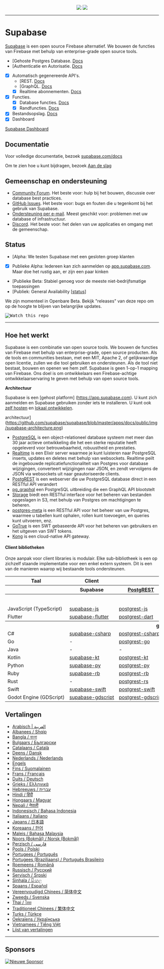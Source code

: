 <p align="center">
<img src="https://user-images.githubusercontent.com/8291514/213727234-cda046d6-28c6-491a-b284-b86c5cede25d.png#gh-light-mode-only">
<img src="https://user-images.githubusercontent.com/8291514/213727225-56186826-bee8-43b5-9b15-86e839d89393.png#gh-dark-mode-only">
</p>

---

# Supabase

[Supabase](https://supabase.com) is een open source Firebase alternatief. We bouwen de functies van Firebase met behulp van enterprise-grade open source tools.

- [Gehoste Postgres Database. [Docs](https://supabase.com/docs/guides/database)
- [Authenticatie en Autorisatie. [Docs](https://supabase.com/docs/guides/auth)
- [x] Automatisch gegenereerde API's.
  - [REST. [Docs](https://supabase.com/docs/guides/database/api#rest-api)
  - [GraphQL. [Docs](https://supabase.com/docs/guides/database/api#graphql-api)
  - [x] Realtime abonnementen. [Docs](https://supabase.com/docs/guides/database/api#realtime-api)
- [x] Functies.
  - [x] Database functies. [Docs](https://supabase.com/docs/guides/database/functions)
  - [x] Randfuncties. [Docs](https://supabase.com/docs/guides/functions)
- [x] Bestandsopslag. [Docs](https://supabase.com/docs/guides/storage)
- [x] Dashboard

[Supabase Dashboard](https://raw.githubusercontent.com/supabase/supabase/master/apps/www/public/images/github/supabase-dashboard.png)

## Documentatie

Voor volledige documentatie, bezoek [supabase.com/docs](https://supabase.com/docs)

Om te zien hoe u kunt bijdragen, bezoek [Aan de slag](./DEVELOPERS.md)

## Gemeenschap en ondersteuning

- [Community Forum](https://github.com/supabase/supabase/discussions). Het beste voor: hulp bij het bouwen, discussie over database best practices.
- [GitHub Issues](https://github.com/supabase/supabase/issues). Het beste voor: bugs en fouten die u tegenkomt bij het gebruik van Supabase.
- [Ondersteuning per e-mail](https://supabase.com/docs/support#business-support). Meest geschikt voor: problemen met uw database of infrastructuur.
- [Discord](https://discord.supabase.com). Het beste voor: het delen van uw applicaties en omgang met de gemeenschap.

## Status

- [Alpha: We testen Supabase met een gesloten groep klanten
- [x] Publieke Alpha: Iedereen kan zich aanmelden op [app.supabase.com](https://app.supabase.com). Maar doe het rustig aan, er zijn een paar kinken
- [Publieke Beta: Stabiel genoeg voor de meeste niet-bedrijfsmatige toepassingen
- [Publiek: General Availability [[status](https://supabase.com/docs/guides/getting-started/features#feature-status)]

We zijn momenteel in Openbare Beta. Bekijk "releases" van deze repo om op de hoogte te blijven van belangrijke updates.

<kbd><img src="https://raw.githubusercontent.com/supabase/supabase/d5f7f413ab356dc1a92075cb3cee4e40a957d5b1/web/static/watch-repo.gif" alt="Watch this repo"/></kbd>

---

## Hoe het werkt

Supabase is een combinatie van open source tools. We bouwen de functies van Firebase met behulp van enterprise-grade, open source producten. Als de tools en communities bestaan, met een MIT, Apache 2, of gelijkwaardige open licentie, zullen we die tool gebruiken en ondersteunen. Als de tool niet bestaat, bouwen en openen we hem zelf. Supabase is geen 1-op-1 mapping van Firebase. Ons doel is om ontwikkelaars een Firebase-achtige ontwikkelaarservaring te geven met behulp van open source tools.

**Architectuur**

Supabase is een [gehost platform] (https://app.supabase.com). U kunt zich aanmelden en Supabase gebruiken zonder iets te installeren.
U kunt ook [zelf hosten](https://supabase.com/docs/guides/hosting/overview) en [lokaal ontwikkelen](https://supabase.com/docs/guides/local-development).

architectuur](https://github.com/supabase/supabase/blob/master/apps/docs/public/img/supabase-architecture.png)

- [PostgreSQL](https://www.postgresql.org/) is een object-relationeel database systeem met meer dan 30 jaar actieve ontwikkeling die het een sterke reputatie heeft opgeleverd voor betrouwbaarheid, robuustheid en prestaties.
- [Realtime](https://github.com/supabase/realtime) is een Elixir server waarmee je kunt luisteren naar PostgreSQL inserts, updates en deletes met behulp van websockets. Realtime peilt de ingebouwde replicatiefunctionaliteit van Postgres voor database wijzigingen, converteert wijzigingen naar JSON, en zendt vervolgens de JSON via websockets uit naar geautoriseerde clients.
- [PostgREST](http://postgrest.org/) is een webserver die uw PostgreSQL database direct in een RESTful API verandert
- [pg_graphql](http://github.com/supabase/pg_graphql/) een PostgreSQL uitbreiding die een GraphQL API blootstelt
- [Storage](https://github.com/supabase/storage-api) biedt een RESTful interface voor het beheren van bestanden opgeslagen in S3, met behulp van Postgres om machtigingen te beheren.
- [postgres-meta](https://github.com/supabase/postgres-meta) is een RESTful API voor het beheer van uw Postgres, waarmee u tabellen kunt ophalen, rollen kunt toevoegen, en queries kunt uitvoeren, enz.
- [GoTrue](https://github.com/netlify/gotrue) is een SWT gebaseerde API voor het beheren van gebruikers en het uitgeven van SWT tokens.
- [Kong](https://github.com/Kong/kong) is een cloud-native API gateway.

#### Client bibliotheken

Onze aanpak voor client libraries is modulair. Elke sub-bibliotheek is een op zichzelf staande implementatie voor een enkel extern systeem. Dit is een van de manieren waarop wij bestaande tools ondersteunen.

<table style="table-layout:fixed; white-space: nowrap;">
  <tr>
    <th>Taal</th>
    <th>Client</th>
    <th colspan="5">Feature-Clients (gebundeld in Supabase client)</th>
  </tr>
  <tr>
    <th></th>
    <th>Supabase</th>
    <th><a href="https://github.com/postgrest/postgrest" target="_blank" rel="noopener noreferrer">PostgREST</a></th>
    <th><a href="https://github.com/supabase/gotrue" target="_blank" rel="noopener noreferrer">GoTrue</a></th>
    <th><a href="https://github.com/supabase/realtime" target="_blank" rel="noopener noreferrer">Realtime</a></th>
    <th><a href="https://github.com/supabase/storage-api" target="_blank" rel="noopener noreferrer">Opslag</a></th>
    <th>Functies</th>
  </tr>
  <!-- TEMPLATE FOR NEW ROW -->
  <!-- START ROW
  <tr>
    <td>lang</td>
    <td><a href="https://github.com/supabase-community/supabase-lang" target="_blank" rel="noopener noreferrer">supabase-lang</a></td>
    <td><a href="https://github.com/supabase-community/postgrest-lang" target="_blank" rel="noopener noreferrer">postgrest-lang</a></td>
    <td><a href="https://github.com/supabase-community/gotrue-lang" target="_blank" rel="noopener noreferrer">gotrue-lang</a></td>
    <td><a href="https://github.com/supabase-community/realtime-lang" target="_blank" rel="noopener noreferrer">realtime-lang</a></td>
    <td><a href="https://github.com/supabase-community/storage-lang" target="_blank" rel="noopener noreferrer">storage-lang</a></td>
  </tr>
  END ROW -->
  <th colspan="7">⚡️ Officieel ⚡️</th>
  <tr>
    <td>JavaScript (TypeScript)</td>
    <td><a href="https://github.com/supabase/supabase-js" target="_blank" rel="noopener noreferrer">supabase-js</a></td>
    <td><a href="https://github.com/supabase/postgrest-js" target="_blank" rel="noopener noreferrer">postgrest-js</a></td>
    <td><a href="https://github.com/supabase/gotrue-js" target="_blank" rel="noopener noreferrer">gotrue-js</a></td>
    <td><a href="https://github.com/supabase/realtime-js" target="_blank" rel="noopener noreferrer">realtime-js</a></td>
    <td><a href="https://github.com/supabase/storage-js" target="_blank" rel="noopener noreferrer">opslag-js</a></td>
    <td><a href="https://github.com/supabase/functions-js" target="_blank" rel="noopener noreferrer">functies-js</a></td>
  </tr>
    <tr>
    <td><keep>Flutter</keep></td>
    <td><a href="https://github.com/supabase/supabase-flutter" target="_blank" rel="noopener noreferrer">supabase-flutter</a></td>
    <td><a href="https://github.com/supabase/postgrest-dart" target="_blank" rel="noopener noreferrer">postgrest-dart</a></td>
    <td><a href="https://github.com/supabase/gotrue-dart" target="_blank" rel="noopener noreferrer">gotrue-dart</a></td>
    <td><a href="https://github.com/supabase/realtime-dart" target="_blank" rel="noopener noreferrer">realtime-dart</a></td>
    <td><a href="https://github.com/supabase/storage-dart" target="_blank" rel="noopener noreferrer">opslag-dart</a></td>
    <td><a href="https://github.com/supabase/functions-dart" target="_blank" rel="noopener noreferrer">functies-dart</a></td>
  </tr>
  <th colspan="7">gemeenschap</th>
  <tr>
    <td>C#</td>
    <td><a href="https://github.com/supabase-community/supabase-csharp" target="_blank" rel="noopener noreferrer">supabase-csharp</a></td>
    <td><a href="https://github.com/supabase-community/postgrest-csharp" target="_blank" rel="noopener noreferrer">postgrest-csharp</a></td>
    <td><a href="https://github.com/supabase-community/gotrue-csharp" target="_blank" rel="noopener noreferrer">gotrue-csharp</a></td>
    <td><a href="https://github.com/supabase-community/realtime-csharp" target="_blank" rel="noopener noreferrer">realtime-csharp</a></td>
    <td><a href="https://github.com/supabase-community/storage-csharp" target="_blank" rel="noopener noreferrer">opslag-csharp</a></td>
    <td><a href="https://github.com/supabase-community/functions-csharp" target="_blank" rel="noopener noreferrer">functies-csharp</a></td>
  </tr>
  <tr>
    <td>Go</td>
    <td>-</td>
    <td><a href="https://github.com/supabase-community/postgrest-go" target="_blank" rel="noopener noreferrer">postgrest-go</a></td>
    <td><a href="https://github.com/supabase-community/gotrue-go" target="_blank" rel="noopener noreferrer">gotrue-go</a></td>
    <td>-</td>
    <td><a href="https://github.com/supabase-community/storage-go" target="_blank" rel="noopener noreferrer">opslag-go</a></td>
    <td><a href="https://github.com/supabase-community/functions-go" target="_blank" rel="noopener noreferrer">functies-go</a></td>
  </tr>
  <tr>
    <td>Java</td>
    <td>-</td>
    <td>-</td>
    <td><a href="https://github.com/supabase-community/gotrue-java" target="_blank" rel="noopener noreferrer">gotrue-java</a></td>
    <td>-</td>
    <td><a href="https://github.com/supabase-community/storage-java" target="_blank" rel="noopener noreferrer">opslag-java</a></td>
    <td>-</td>
  </tr>
  <tr>
    <td>Kotlin</td>
    <td><a href="https://github.com/supabase-community/supabase-kt" target="_blank" rel="noopener noreferrer">supabase-kt</a></td>
    <td><a href="https://github.com/supabase-community/supabase-kt/tree/master/Postgrest" target="_blank" rel="noopener noreferrer">postgrest-kt</a></td>
    <td><a href="https://github.com/supabase-community/supabase-kt/tree/master/GoTrue" target="_blank" rel="noopener noreferrer">gotrue-kt</a></td>
    <td><a href="https://github.com/supabase-community/supabase-kt/tree/master/Realtime" target="_blank" rel="noopener noreferrer">realtime-kt</a></td>
    <td><a href="https://github.com/supabase-community/supabase-kt/tree/master/Storage" target="_blank" rel="noopener noreferrer">opslag-kt</a></td>
    <td><a href="https://github.com/supabase-community/supabase-kt/tree/master/Functions" target="_blank" rel="noopener noreferrer">functies-kt</a></td>
  </tr>
  <tr>
    <td><keep>Python</keep></td>
    <td><a href="https://github.com/supabase-community/supabase-py" target="_blank" rel="noopener noreferrer">supabase-py</a></td>
    <td><a href="https://github.com/supabase-community/postgrest-py" target="_blank" rel="noopener noreferrer">postgrest-py</a></td>
    <td><a href="https://github.com/supabase-community/gotrue-py" target="_blank" rel="noopener noreferrer">gotrue-py</a></td>
    <td><a href="https://github.com/supabase-community/realtime-py" target="_blank" rel="noopener noreferrer">realtime-py</a></td>
    <td><a href="https://github.com/supabase-community/storage-py" target="_blank" rel="noopener noreferrer">opslag-py</a></td>
    <td><a href="https://github.com/supabase-community/functions-py" target="_blank" rel="noopener noreferrer">functies-py</a></td>
  </tr>
  <tr>
    <td><keep>Ruby</keep></td>
    <td><a href="https://github.com/supabase-community/supabase-rb" target="_blank" rel="noopener noreferrer">supabase-rb</a></td>
    <td><a href="https://github.com/supabase-community/postgrest-rb" target="_blank" rel="noopener noreferrer">postgrest-rb</a></td>
    <td>-</td>
    <td>-</td>
    <td>-</td>
    <td>-</td>
  </tr>
  <tr>
    <td><keep>Rust</keep></td>
    <td>-</td>
    <td><a href="https://github.com/supabase-community/postgrest-rs" target="_blank" rel="noopener noreferrer">postgrest-rs</a></td>
    <td>-</td>
    <td>-</td>
    <td>-</td>
    <td>-</td>
  </tr>
  <tr>
    <td><keep>Swift</keep></td>
    <td><a href="https://github.com/supabase-community/supabase-swift" target="_blank" rel="noopener noreferrer">supabase-swift</a></td>
    <td><a href="https://github.com/supabase-community/postgrest-swift" target="_blank" rel="noopener noreferrer">postgrest-swift</a></td>
    <td><a href="https://github.com/supabase-community/gotrue-swift" target="_blank" rel="noopener noreferrer">gotrue-swift</a></td>
    <td><a href="https://github.com/supabase-community/realtime-swift" target="_blank" rel="noopener noreferrer">realtime-swift</a></td>
    <td><a href="https://github.com/supabase-community/storage-swift" target="_blank" rel="noopener noreferrer">opslag</a></td>
    <td><a href="https://github.com/supabase-community/functions-swift" target="_blank" rel="noopener noreferrer">functies-swift</a></td>
  </tr>
  <tr>
    <td>Godot Engine (GDScript)</td>
    <td><a href="https://github.com/supabase-community/godot-engine.supabase" target="_blank" rel="noopener noreferrer">supabase-gdscript</a></td>
    <td><a href="https://github.com/supabase-community/postgrest-gdscript" target="_blank" rel="noopener noreferrer">postgrest-gdscript</a></td>
    <td><a href="https://github.com/supabase-community/gotrue-gdscript" target="_blank" rel="noopener noreferrer">gotrue-gdscript</a></td>
    <td><a href="https://github.com/supabase-community/realtime-gdscript" target="_blank" rel="noopener noreferrer">realtime-gdscript</a></td>
    <td><a href="https://github.com/supabase-community/storage-gdscript" target="_blank" rel="noopener noreferrer">opslag-gdscript</a></td>
    <td><a href="https://github.com/supabase-community/functions-gdscript" target="_blank" rel="noopener noreferrer">functies-gdscript</a></td>
  </tr>
</table>

<!--- Remove this list if you're translating to another language, it's hard to keep updated across multiple files-->
<!--- Keep only the link to the list of translation files-->

## Vertalingen

- [Arabisch | العربية](/i18n/README.ar.md)
- [Albanees / Shqip](/i18n/README.sq.md)
- [Bangla / বাংলা](/i18n/README.bn.md)
- [Bulgaars / Български](/i18n/README.bg.md)
- [Catalaans / Català](/i18n/README.ca.md)
- [Deens / Dansk](/i18n/README.da.md)
- [Nederlands / Nederlands](/i18n/README.nl.md)
- [Engels](https://github.com/supabase/supabase)
- [Fins / Suomalainen](/i18n/README.fi.md)
- [Frans / Français](/i18n/README.fr.md)
- [Duits / Deutsch](/i18n/README.de.md)
- [Grieks / Ελληνικά](/i18n/README.gr.md)
- [Hebreeuws / עברית](/i18n/README.he.md)
- [Hindi / हिंदी](/i18n/README.hi.md)
- [Hongaars / Magyar](/i18n/README.hu.md)
- [Nepali / नेपाली](/i18n/README.ne.md)
- [Indonesisch / Bahasa Indonesia](/i18n/README.id.md)
- [Italiaans / Italiano](/i18n/README.it.md)
- [Japans / 日本語](/i18n/README.jp.md)
- [Koreaans / 한어](/i18n/README.ko.md)
- [Maleis / Bahasa Malaysia](/i18n/README.ms.md)
- [Noors (Bokmål) / Norsk (Bokmål)](/i18n/README.nb-no.md)
- [Perzisch / فارسی](/i18n/README.fa.md)
- [Pools / Polski](/i18n/README.pl.md)
- [Portugees / Português](/i18n/README.pt.md)
- [Portugees (Braziliaans) / Português Brasileiro](/i18n/README.pt-br.md)
- [Roemeens / Română](/i18n/README.ro.md)
- [Russisch / Pусский](/i18n/README.ru.md)
- [Servisch / Srpski](/i18n/README.sr.md)
- [Sinhala / සිංහල](/i18n/README.si.md)
- [Spaans / Español](/i18n/README.es.md)
- [Vereenvoudigd Chinees / 简体中文](/i18n/README.zh-cn.md)
- [Zweeds / Svenska](/i18n/README.sv.md)
- [Thai / ไทย](/i18n/README.th.md)
- [Traditioneel Chinees / 繁体中文](/i18n/README.zh-tw.md)
- [Turks / Türkçe](/i18n/README.tr.md)
- [Oekraïens / Українська](/i18n/README.uk.md)
- [Vietnamees / Tiếng Việt](/i18n/README.vi-vn.md)
- [Lijst van vertalingen](/i18n/talen.md) <!--- Keep only this -->

---

## Sponsors

[![Nieuwe Sponsor](https://user-images.githubusercontent.com/10214025/90518111-e74bbb00-e198-11ea-8f88-c9e3c1aa4b5b.png)](https://github.com/sponsors/supabase)